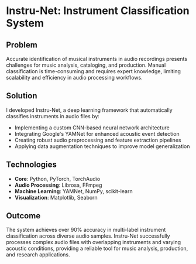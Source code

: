 # Instru-Net: Instrument Classification System

## Problem

Accurate identification of musical instruments in audio recordings presents challenges for music analysis, cataloging, and production. Manual classification is time-consuming and requires expert knowledge, limiting scalability and efficiency in audio processing workflows.

## Solution

I developed Instru-Net, a deep learning framework that automatically classifies instruments in audio files by:

- Implementing a custom CNN-based neural network architecture
- Integrating Google's YAMNet for enhanced acoustic event detection
- Creating robust audio preprocessing and feature extraction pipelines
- Applying data augmentation techniques to improve model generalization

## Technologies

- **Core**: Python, PyTorch, TorchAudio
- **Audio Processing**: Librosa, FFmpeg
- **Machine Learning**: YAMNet, NumPy, scikit-learn
- **Visualization**: Matplotlib, Seaborn

## Outcome

The system achieves over 90% accuracy in multi-label instrument classification across diverse audio samples. Instru-Net successfully processes complex audio files with overlapping instruments and varying acoustic conditions, providing a reliable tool for music analysis, production, and research applications.
